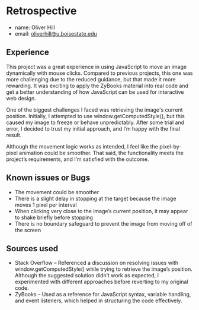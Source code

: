 # Retrospective

- name: Oliver Hill
- email: oliverhill@u.boisestate.edu

## Experience
This project was a great experience in using JavaScript to move an image dynamically with mouse clicks. Compared to previous projects, 
this one was more challenging due to the reduced guidance, but that made it more rewarding. It was exciting to apply the ZyBooks material into real code 
and get a better understanding of how JavaScript can be used for interactive web design.

One of the biggest challenges I faced was retrieving the image's current position. Initially, I attempted to use window.getComputedStyle(), 
but this caused my image to freeze or behave unpredictably. After some trial and error, I decided to trust my initial approach, and I’m happy with the final result.

Although the movement logic works as intended, I feel like the pixel-by-pixel animation could be smoother. 
That said, the functionality meets the project’s requirements, and I’m satisfied with the outcome.

## Known issues or Bugs
 - The movement could be smoother
 - There is a slight delay in stopping at the target because the image moves 1 pixel per interval
 - When clicking very close to the image’s current position, it may appear to shake briefly before stopping
 - There is no boundary safeguard to prevent the image from moving off of the screen

## Sources used

- Stack Overflow – Referenced a discussion on resolving issues with window.getComputedStyle() while trying to retrieve the image’s position. Although the suggested solution didn’t work as expected, I      experimented with different approaches before reverting to my original code.
- ZyBooks – Used as a reference for JavaScript syntax, variable handling, and event listeners, which helped in structuring the code effectively.
